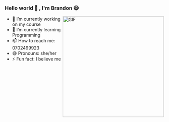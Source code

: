 ### Hello world 👋 , I'm Brandon 😄

<img align="right" alt="GIF" src="https://github.com/arsentieva/arsentieva/blob/main/code.gif?raw=true" width="320" height="320" />


- 🔭 I’m currently working on my course 
- 🌱 I’m currently learning Programming
- 📫 How to reach me: 0702499923
- 😄 Pronouns:  she/her
- ⚡ Fun fact: I believe me

